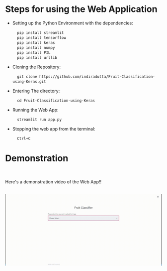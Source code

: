 # Steps for using the Web Application
- Setting up the Python Environment with the dependencies:

        pip install streamlit
        pip install tensorflow
        pip install keras
        pip install numpy
        pip install PIL
        pip install urllib

- Cloning the Repository: 

        git clone https://github.com/indiradutta/Fruit-Classification-using-Keras.git
- Entering The directory: 

        cd Fruit-Classification-using-Keras
- Running the Web App:

        streamlit run app.py
- Stopping the web app from the terminal:
 
        Ctrl+C

# Demonstration
<br>

Here's a demonstration video of the Web App!!
<br>
<br>

![](demo.gif)
